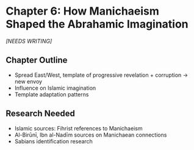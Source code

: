# Chapter 6: How Manichaeism Shaped the Abrahamic Imagination

*[NEEDS WRITING]*

## Chapter Outline
- Spread East/West, template of progressive revelation + corruption → new envoy
- Influence on Islamic imagination
- Template adaptation patterns

## Research Needed
- Islamic sources: Fihrist references to Manichaeism
- Al-Birūnī, Ibn al-Nadīm sources on Manichaean connections
- Sabians identification research
